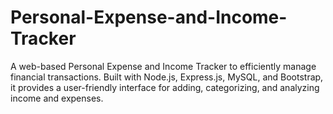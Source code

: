 # Personal-Expense-and-Income-Tracker
A web-based Personal Expense and Income Tracker to efficiently manage financial transactions. Built with Node.js, Express.js, MySQL, and Bootstrap, it provides a user-friendly interface for adding, categorizing, and analyzing income and expenses.
